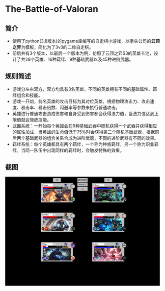 # The-Battle-of-Valoran
## 简介
- 使用了python(3.8版本)的pygame库编写的自走棋小游戏，以拳头公司的**云顶之弈**为模板，简化为了3v3的二维自走棋。
- 前后共有3个版本，以最后一个版本为例，仿照了云顶之弈S3的英雄卡池，设计了共29个英雄、16种羁绊、9种基础武器以及45种进阶武器。
## 规则简述
- 游戏分左右双方，双方均具有3名英雄，不同的英雄拥有不同的基础属性、羁绊组合和技能。
- 游戏一开始，各名英雄的攻击目标为其对位英雄，根据物理攻击力、攻击速度、暴击率、暴击倍数、闪避率等参数来执行普通攻击。
- 英雄进行普通攻击造成伤害和自身受到伤害都会获得法力值，当法力值达到上限值就会施放技能。
- 武器系统：一开始每个英雄会在9种基础武器中随机获得一个武器并获得相应的属性加成，当英雄的生命值低于75%时会获得第二个随机基础武器，根据前后两个基础武器的组合关系合成为进阶武器，不同的进阶武器有不同的效果。
- 羁绊系统：每个英雄都具有两个羁绊，一个称为种族羁绊，另一个称为职业羁绊，当同一队伍中出现同样的羁绊时，会触发特殊的效果。
## 截图
![](https://github.com/Flamingo6947/The-Battle-of-Valoran/blob/main/bov_pic_1.png)
 
